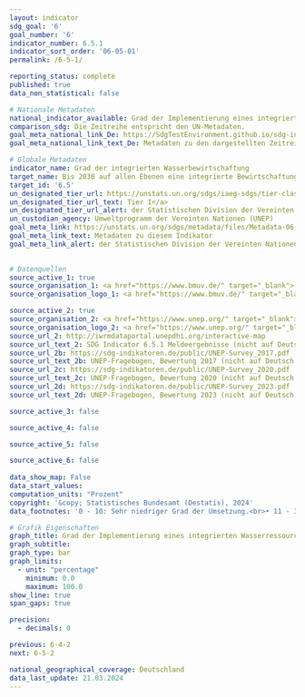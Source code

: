 ```yaml
---
layout: indicator    
sdg_goal: '6'    
goal_number: '6'    
indicator_number: 6.5.1    
indicator_sort_order: '06-05-01'    
permalink: /6-5-1/    

reporting_status: complete    
published: true    
data_non_statistical: false    

# Nationale Metadaten    
national_indicator_available: Grad der Implementierung eines integrierten Wasserressourcenmanagements    
comparison_sdg: Die Zeitreihe entspricht den UN-Metadaten.    
goal_meta_national_link_De: https://SdgTestEnvironment.github.io/sdg-indicators/public/MetaDe/6.5.1.pdf
goal_meta_national_link_text_De: Metadaten zu den dargestellten Zeitreihen    

# Globale Metadaten    
indicator_name: Grad der integrierten Wasserbewirtschaftung    
target_name: Bis 2030 auf allen Ebenen eine integrierte Bewirtschaftung der Wasserressourcen umsetzen, gegebenenfalls auch mittels grenzüberschreitender Zusammenarbeit    
target_id: '6.5'    
un_designated_tier_url: https://unstats.un.org/sdgs/iaeg-sdgs/tier-classification/'    
un_designated_tier_url_text: Tier I</a>    
un_designated_tier_url_alert: der Statistischen Division der Vereinten Nationen    
un_custodian_agency: Umweltprogramm der Vereinten Nationen (UNEP)    
goal_meta_link: https://unstats.un.org/sdgs/metadata/files/Metadata-06-05-01.pdf    
goal_meta_link_text: Metadaten zu diesem Indikator    
goal_meta_link_alert: der Statistischen Division der Vereinten Nationen    
    

# Datenquellen
source_active_1: true
source_organisation_1: <a href="https://www.bmuv.de/" target="_blank"> Bundesministerium für Umwelt, Naturschutz, nukleare Sicherheit und Verbraucherschutz (BMUV) </a>
source_organisation_logo_1: <a href="https://www.bmuv.de/" target="_blank"><img src="https://sdg-indikatoren.de/public/OrgImgDe/bmuv.png" alt="Logo bmuv" style="height:60px; width:148px"/></a>

source_active_2: true
source_organisation_2: <a href="https://www.unep.org/" target="_blank"> Umweltprogramm der Vereinten Nationen </a>
source_organisation_logo_2: <a href="https://www.unep.org/" target="_blank"><img src="https://sdg-indikatoren.de/public/OrgImgDe/unep.png" alt="Logo unep" style="height:60px; width:148px"/></a>
source_url_2: http://iwrmdataportal.unepdhi.org/interactive-map
source_url_text_2: SDG Indicator 6.5.1 Meldeergebnisse (nicht auf Deutsch verfügbar)
source_url_2b: https://sdg-indikatoren.de/public/UNEP-Survey_2017.pdf
source_url_text_2b: UNEP-Fragebogen, Bewertung 2017 (nicht auf Deutsch verfügbar)
source_url_2c: https://sdg-indikatoren.de/public/UNEP-Survey_2020.pdf
source_url_text_2c: UNEP-Fragebogen, Bewertung 2020 (nicht auf Deutsch verfügbar)
source_url_2d: https://sdg-indikatoren.de/public/UNEP-Survey_2023.pdf
source_url_text_2d: UNEP-Fragebogen, Bewertung 2023 (nicht auf Deutsch verfügbar)

source_active_3: false

source_active_4: false

source_active_5: false

source_active_6: false
    
data_show_map: False    
data_start_values:     
computation_units: "Prozent"    
copyright: '&copy; Statistisches Bundesamt (Destatis), 2024'    
data_footnotes: '0 - 10: Sehr niedriger Grad der Umsetzung.<br>• 11 - 30: Niedriger Grad der Umsetzung.<br>• 31 - 50: Mittel-niedriger Grad der Umsetzung.<br>• 51 - 70: Mittel-hoher Grad der Umsetzung.<br>• 71 - 90: Hoher Grad der Umsetzung.<br>• 91 - 100: Sehr hoher Grad der Umsetzung.'    

# Grafik Eigenschaften    
graph_title: Grad der Implementierung eines integrierten Wasserressourcenmanagements
graph_subtitle:     
graph_type: bar    
graph_limits:
  - unit: "percentage"
    minimum: 0.0
    maximum: 100.0
show_line: true
span_gaps: true

precision:
  - decimals: 0    

previous: 6-4-2    
next: 6-5-2    

national_geographical_coverage: Deutschland    
data_last_update: 21.03.2024    
---
```


<span></span>